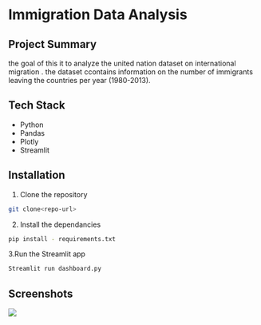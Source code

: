 # Immigration Data Analysis 

## Project Summary 
the goal of this it to analyze the united nation dataset on international migration . the dataset ccontains information on the number of immigrants leaving the countries per year (1980-2013).

## Tech Stack
- Python
- Pandas
- Plotly 
- Streamlit

## Installation 

1. Clone the repository
```Bash 
git clone<repo-url>
```

2. Install the dependancies
```bash
pip install - requirements.txt
```

3.Run the Streamlit app
```bash
Streamlit run dashboard.py
```

## Screenshots
<img src = 'img/.1.png'>